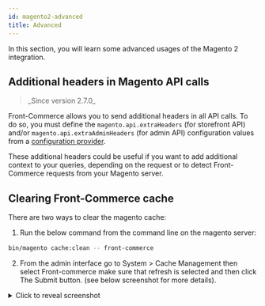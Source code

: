 ```yaml
---
id: magento2-advanced
title: Advanced
---
```


In this section, you will learn some advanced usages of the Magento 2 integration.

## Additional headers in Magento API calls

<blockquote class="feature--new">
_Since version 2.7.0_
</blockquote>

Front-Commerce allows you to send additional headers in all API calls. To do so, you must define the `magento.api.extraHeaders` (for storefront API) and/or `magento.api.extraAdminHeaders` (for admin API) configuration values from a [configuration provider](/docs/advanced/server/configurations.html#What-is-a-configuration-provider).

These additional headers could be useful if you want to add additional context to your queries, depending on the request or to detect Front-Commerce requests from your Magento server.

## Clearing Front-Commerce cache

There are two ways to clear the magento cache:

1. Run the below command from the command line on the magento server:

```sh
bin/magento cache:clean -- front-commerce
```

2. From the admin interface go to System > Cache Management then select Front-commerce make sure that refresh is selected and then click The Submit button. (see below screenshot for more details).

<details>
  <summary>Click to reveal screenshot</summary>
  <p><img src="./clear-fc-cache.jpg" alt="Clear front commerce cache" /></p>
</details>